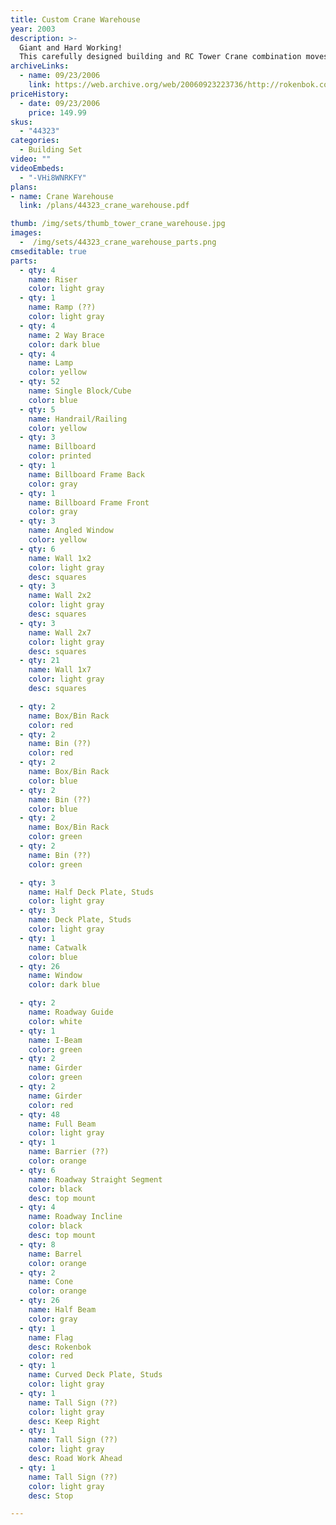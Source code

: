 ```yaml
---
title: Custom Crane Warehouse
year: 2003
description: >-
  Giant and Hard Working!
  This carefully designed building and RC Tower Crane combination moves and stores all kinds of building materials. The RC Tower Crane features 4 different working attachments and works great with the RC Loader, RC Forklift, and RC TransGripper. The warehouse comes with pallets, crates, and pallet racks so you can move and store Roks, barrels . . . whatever! New ROK'n Roadway pieces make accurate driving a snap. Includes over 260 pieces. Requires Start Set and 3 AA batteries (not included).
archiveLinks:
  - name: 09/23/2006
    link: https://web.archive.org/web/20060923223736/http://rokenbok.com/catalog/pd_44623.html
priceHistory:
  - date: 09/23/2006
    price: 149.99
skus:
  - "44323"
categories: 
  - Building Set
video: ""
videoEmbeds:
  - "-VHi8WNRKFY"
plans:
- name: Crane Warehouse
  link: /plans/44323_crane_warehouse.pdf

thumb: /img/sets/thumb_tower_crane_warehouse.jpg
images:
  -  /img/sets/44323_crane_warehouse_parts.png
cmseditable: true
parts:
  - qty: 4
    name: Riser
    color: light gray
  - qty: 1
    name: Ramp (??)
    color: light gray
  - qty: 4
    name: 2 Way Brace
    color: dark blue
  - qty: 4
    name: Lamp
    color: yellow
  - qty: 52
    name: Single Block/Cube
    color: blue
  - qty: 5
    name: Handrail/Railing
    color: yellow
  - qty: 3
    name: Billboard
    color: printed
  - qty: 1
    name: Billboard Frame Back
    color: gray
  - qty: 1
    name: Billboard Frame Front
    color: gray
  - qty: 3
    name: Angled Window
    color: yellow
  - qty: 6
    name: Wall 1x2
    color: light gray
    desc: squares
  - qty: 3
    name: Wall 2x2
    color: light gray
    desc: squares
  - qty: 3
    name: Wall 2x7
    color: light gray
    desc: squares
  - qty: 21
    name: Wall 1x7
    color: light gray
    desc: squares

  - qty: 2
    name: Box/Bin Rack
    color: red
  - qty: 2
    name: Bin (??)
    color: red
  - qty: 2
    name: Box/Bin Rack
    color: blue
  - qty: 2
    name: Bin (??)
    color: blue
  - qty: 2
    name: Box/Bin Rack
    color: green
  - qty: 2
    name: Bin (??)
    color: green

  - qty: 3
    name: Half Deck Plate, Studs
    color: light gray
  - qty: 3
    name: Deck Plate, Studs
    color: light gray
  - qty: 1
    name: Catwalk
    color: blue
  - qty: 26
    name: Window
    color: dark blue

  - qty: 2
    name: Roadway Guide
    color: white
  - qty: 1
    name: I-Beam
    color: green
  - qty: 2
    name: Girder
    color: green
  - qty: 2
    name: Girder
    color: red
  - qty: 48
    name: Full Beam
    color: light gray
  - qty: 1
    name: Barrier (??)
    color: orange
  - qty: 6
    name: Roadway Straight Segment
    color: black
    desc: top mount
  - qty: 4
    name: Roadway Incline
    color: black
    desc: top mount
  - qty: 8
    name: Barrel
    color: orange
  - qty: 2
    name: Cone
    color: orange
  - qty: 26
    name: Half Beam
    color: gray
  - qty: 1
    name: Flag
    desc: Rokenbok
    color: red
  - qty: 1
    name: Curved Deck Plate, Studs
    color: light gray
  - qty: 1
    name: Tall Sign (??)
    color: light gray
    desc: Keep Right
  - qty: 1
    name: Tall Sign (??)
    color: light gray
    desc: Road Work Ahead
  - qty: 1
    name: Tall Sign (??)
    color: light gray
    desc: Stop

---
```

